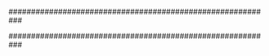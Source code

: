 ###########################################################


###########################################################
